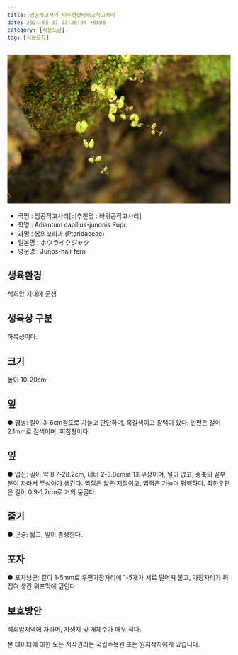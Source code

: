 ```yaml
---
title: 암공작고사리_비추천명바위공작고사리
date: 2024-05-31 03:20:04 +0800
category: [식물도감]
tag: [식물도감]
---
```




![암공작고사리[비추천명 : 바위공작고사리]](/assets/img/fileUpload/plants/basic/Lindsaeaceae/Adiantum/3240/3240_1_th2.JPG)
- 국명 : 암공작고사리[비추천명 : 바위공작고사리]
- 학명 : Adiantum capillus-junonis Rupr.
- 과명 : 봉의꼬리과 (Pteridaceae)
- 일본명 : ホウライクジャク
- 영문명 : Junos-hair fern


## 생육환경
석회암 지대에 군생
## 생육상 구분
하록성이다. 
## 크기
높이 10-20cm
## 잎
● 엽병: 길이 3-6cm정도로 가늘고 단단하며, 흑갈색이고 광택이 있다. 인편은 길이 2.1mm로 갈색이며, 피침형이다.
## 잎
● 엽신: 길이 약 8.7-28.2cm, 너비 2-3.8cm로 1회우상이며, 털이 없고, 중축의 끝부분이 자라서 무성아가 생긴다. 엽질은 얇은 지질이고, 엽맥은 가늘며 평행하다. 최하우편은 길이 0.9-1.7cm로 거의 둥글다.
## 줄기
● 근경: 짧고, 잎이 총생한다.
## 포자
● 포자낭군: 길이 1-5mm로 우편가장자리에 1-5개가 서로 떨어져 붙고, 가장자리가 뒤집혀 생긴 위포막에 덮인다. 
## 보호방안
석회암지역에 자라며, 자생지 및 개체수가 매우 적다.






본 데이터에 대한 모든 저작권리는 국립수목원 또는 원저작자에게 있습니다.
